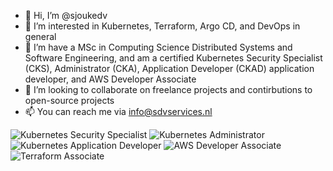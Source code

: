 - 👋 Hi, I’m @sjoukedv
- 👀 I’m interested in Kubernetes, Terraform, Argo CD, and DevOps in general
- 🌱 I’m have a MSc in Computing Science Distributed Systems and Software Engineering, and am a certified Kubernetes Security Specialist (CKS), Administrator (CKA), Application Developer (CKAD) application developer, and AWS Developer Associate
- 💞️ I’m looking to collaborate on freelance projects and contirbutions to open-source projects
- 📫 You can reach me via info@sdvservices.nl

<!---
sjoukedv/sjoukedv is a ✨ special ✨ repository because its `README.md` (this file) appears on your GitHub profile.
You can click the Preview link to take a look at your changes.
--->

![Kubernetes Security Specialist](https://images.credly.com/size/340x340/images/9945dfcb-1cca-4529-85e6-db1be3782210/kubernetes-security-specialist-logo2.png)
![Kubernetes Administrator](https://images.credly.com/size/110x110/images/8b8ed108-e77d-4396-ac59-2504583b9d54/cka_from_cncfsite__281_29.png)
![Kubernetes Application Developer](https://images.credly.com/size/110x110/images/f88d800c-5261-45c6-9515-0458e31c3e16/ckad_from_cncfsite.png)
![AWS Developer Associate](https://images.credly.com/size/110x110/images/b9feab85-1a43-4f6c-99a5-631b88d5461b/image.png)
![Terraform Associate](https://images.credly.com/size/110x110/images/85b9cfc4-257a-4742-878c-4f7ab4a2631b/image.png)
